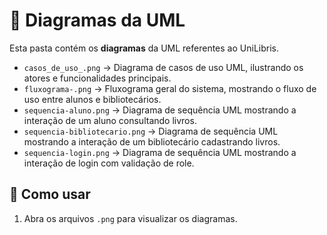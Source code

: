 # 📂 Diagramas da UML

Esta pasta contém os **diagramas** da UML referentes ao UniLibris.

- `casos_de_uso_.png` → Diagrama de casos de uso UML, ilustrando os atores e funcionalidades principais.  
- `fluxograma-.png` → Fluxograma geral do sistema, mostrando o fluxo de uso entre alunos e bibliotecários.  
- `sequencia-aluno.png` → Diagrama de sequência UML mostrando a interação de um aluno consultando livros.  
- `sequencia-bibliotecario.png` → Diagrama de sequência UML mostrando a interação de um bibliotecário cadastrando livros.
- `sequencia-login.png` → Diagrama de sequência UML mostrando a interação de login com validação de role.

## 📖 Como usar

1. Abra os arquivos `.png` para visualizar os diagramas.   
